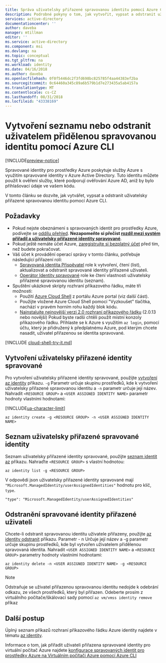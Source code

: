 ```yaml
---
title: Správa uživatelsky přiřazené spravovanou identitu pomocí Azure CLI
description: Podrobné pokyny o tom, jak vytvořit, vypsat a odstranit uživatel přiřazenou spravované identit pomocí Azure CLI.
services: active-directory
documentationcenter: ''
author: daveba
manager: mtillman
editor: ''
ms.service: active-directory
ms.component: msi
ms.devlang: na
ms.topic: conceptual
ms.tgt_pltfrm: na
ms.workload: identity
ms.date: 04/16/2018
ms.author: daveba
ms.openlocfilehash: 0f0f5446dc2f3fd698bc825785f4aa44383ef2ba
ms.sourcegitcommit: 0c64460a345c89a6b579b1d7e273435a5ab4157a
ms.translationtype: MT
ms.contentlocale: cs-CZ
ms.lasthandoff: 08/31/2018
ms.locfileid: "43338169"
---
```

# <a name="create-list-or-delete-a-user-assigned-managed-identity-using-the-azure-cli"></a>Vytvoření seznamu nebo odstranit uživatelem přidělenou spravovanou identitu pomocí Azure CLI

[!INCLUDE[preview-notice](~/includes/active-directory-msi-preview-notice-ua.md)]

Spravované identity pro prostředky Azure poskytuje služby Azure s využitím spravované identity v Azure Active Directory. Tuto identitu můžete použít k ověření služby, které podporují ověřování Azure AD, aniž by bylo přihlašovací údaje ve vašem kódu. 

V tomto článku se dozvíte, jak vytvářet, vypsat a odstranit uživatelsky přiřazené spravovanou identitu pomocí Azure CLI.

## <a name="prerequisites"></a>Požadavky

- Pokud nejste obeznámeni s spravovaných identit pro prostředky Azure, podívejte se [oddílu přehled](overview.md). **Nezapomeňte si přečíst [rozdíl mezi systém přiřadil a uživatelsky přiřazené identity spravované](overview.md#how-does-it-work)**.
- Pokud ještě nemáte účet Azure, [zaregistrujte si bezplatný účet](https://azure.microsoft.com/free/) před tím, než budete pokračovat.
- Váš účet k provádění operací správy v tomto článku, potřebuje následující přiřazení rolí:
    - [Spravovaná identita Přispěvatel](/azure/role-based-access-control/built-in-roles#managed-identity-contributor) role k vytvoření, čtení (list), aktualizovat a odstranit spravované identity přiřazené uživateli.
    - [Operátor Identity spravované](/azure/role-based-access-control/built-in-roles#managed-identity-operator) role ke čtení vlastnosti uživatelsky přiřazené spravovanou identitu (seznam).
- Spuštění ukázkové skripty rozhraní příkazového řádku, máte tři možnosti:
    - Použití [Azure Cloud Shell](../../cloud-shell/overview.md) z portálu Azure portal (viz další část).
    - Použijte vložené Azure Cloud Shell pomocí "Vyzkoušet" tlačítka, nachází v pravém horním rohu každý blok kódu.
    - [Nainstalujte nejnovější verzi 2.0 rozhraní příkazového řádku](https://docs.microsoft.com/cli/azure/install-azure-cli) (2.0.13 nebo novější) Pokud byste radši chtěli použít místní konzoly příkazového řádku. Přihlaste se k Azure s využitím `az login`, pomocí účtu, který je přidružený k předplatnému Azure, pod kterým chcete nasadit, uživatel přiřazenou se identita spravované.

[!INCLUDE [cloud-shell-try-it.md](../../../includes/cloud-shell-try-it.md)]

## <a name="create-a-user-assigned-managed-identity"></a>Vytvoření uživatelsky přiřazené identity spravované 

Pro vytvoření uživatelsky přiřazené identity spravované, použijte [vytvoření az identity](/cli/azure/identity#az-identity-create) příkazu. `-g` Parametr určuje skupinu prostředků, kde k vytvoření uživatelsky přiřazené spravovanou identitu a `-n` parametr určuje její název. Nahradit `<RESOURCE GROUP>` a `<USER ASSIGNED IDENTITY NAME>` parametr hodnoty vlastními hodnotami:

[!INCLUDE[ua-character-limit](~/includes/managed-identity-ua-character-limits.md)]

 ```azurecli-interactive
az identity create -g <RESOURCE GROUP> -n <USER ASSIGNED IDENTITY NAME>
```
## <a name="list-user-assigned-managed-identities"></a>Seznam uživatelsky přiřazené spravované identity

Seznam uživatelsky přiřazené identity spravované, použijte [seznam identit az](/cli/azure/identity#az-identity-list) příkazu. Nahraďte `<RESOURCE GROUP>` s vlastní hodnotou:

```azurecli-interactive
az identity list -g <RESOURCE GROUP>
```
V odpovědi json uživatelsky přiřazené identity spravované mají `"Microsoft.ManagedIdentity/userAssignedIdentities"` hodnotu pro klíč, `type`.

`"type": "Microsoft.ManagedIdentity/userAssignedIdentities"`

## <a name="delete-a-user-assigned-managed-identity"></a>Odstranění spravované identity přiřazené uživateli

Chcete-li odstranit spravovanou identitu uživatele přiřazeny, použijte [az identity odstranit](/cli/azure/identity#az-identity-delete) příkazu.  Parametr - n Určuje její název a -g parametr určuje skupinu prostředků, kde byl vytvořen uživatelem přidělenou spravovaná identita. Nahradit `<USER ASSIGNED IDENTITY NAME>` a `<RESOURCE GROUP>` parametry hodnoty vlastními hodnotami:

 ```azurecli-interactive
az identity delete -n <USER ASSIGNED IDENTITY NAME> -g <RESOURCE GROUP>
```
> [!NOTE]
> Odstraňuje se uživatel přiřazenou spravovanou identitu nedojde k odebrání odkazu, ze všech prostředků, který byl přiřazen. Odeberte prosím z virtuálního počítače/škálovací sady pomocí `az vm/vmss identity remove` příkaz

## <a name="next-steps"></a>Další postup

Úplný seznam příkazů rozhraní příkazového řádku Azure identity najdete v tématu [az identity](/cli/azure/identity).

Informace o tom, jak přiřadit uživateli přiřazena spravované identity pro virtuální počítač Azure najdete [konfigurace spravovaných identit pro prostředky Azure na Virtuálním počítači Azure pomocí Azure CLI](qs-configure-cli-windows-vm.md#user-assigned-managed-identity)


 
